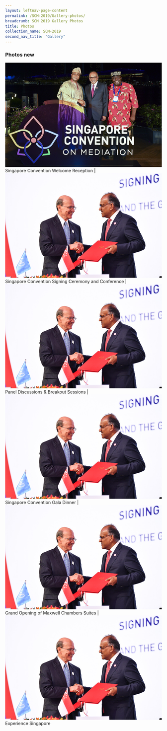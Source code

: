 ```yaml
---
layout: leftnav-page-content
permalink: /SCM-2019/Gallery-photos/
breadcrumb: SCM 2019 Gallery Photos
title: Photos
collection_name: SCM-2019
second_nav_title: "Gallery"
---
```

### **Photos new**
![Album](/images/album-welcome-reception.jpg)
Singapore Convention Welcome Reception
|
![Album](/images/album-signing-ceremony.jpg)
Singapore Convention Signing Ceremony and Conference
|
![Album](/images/album-signing-ceremony.jpg)
Panel Discussions & Breakout Sessions
|
![Album](/images/album-signing-ceremony.jpg)
Singapore Convention Gala Dinner
|
![Album](/images/album-signing-ceremony.jpg)
Grand Opening of Maxwell Chambers Suites
|
![Album](/images/album-signing-ceremony.jpg)
Experience Singapore
